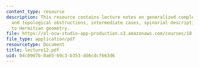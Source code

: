 ```yaml
---
content_type: resource
description: This resource contains lecture notes on generalized complex structures
  and topological obstructions, intermediate cases, spinorial description, and introduction
  to Hermitian geometry.
file: https://ol-ocw-studio-app-production.s3.amazonaws.com/courses/18-969-topics-in-geometry-dirac-geometry-fall-2006/04c0907b0a6569c3b353dd6cdcf663d6_lecture12.pdf
file_type: application/pdf
resourcetype: Document
title: lecture12.pdf
uid: 04c0907b-0a65-69c3-b353-dd6cdcf663d6
---
```


